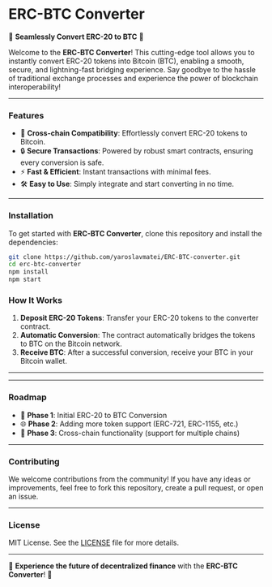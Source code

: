 # ERC-BTC Converter

🚀 **Seamlessly Convert ERC-20 to BTC** 🚀

Welcome to the **ERC-BTC Converter**! This cutting-edge tool allows you to instantly convert ERC-20 tokens into Bitcoin (BTC), enabling a smooth, secure, and lightning-fast bridging experience. Say goodbye to the hassle of traditional exchange processes and experience the power of blockchain interoperability!

---

### Features

- 🌉 **Cross-chain Compatibility**: Effortlessly convert ERC-20 tokens to Bitcoin.
- 🔒 **Secure Transactions**: Powered by robust smart contracts, ensuring every conversion is safe.
- ⚡ **Fast & Efficient**: Instant transactions with minimal fees.
- 🛠️ **Easy to Use**: Simply integrate and start converting in no time.

---

### Installation

To get started with **ERC-BTC Converter**, clone this repository and install the dependencies:

```bash
git clone https://github.com/yaroslavmatei/ERC-BTC-converter.git
cd erc-btc-converter
npm install
npm start
```
### How It Works

1. **Deposit ERC-20 Tokens**: Transfer your ERC-20 tokens to the converter contract.
2. **Automatic Conversion**: The contract automatically bridges the tokens to BTC on the Bitcoin network.
3. **Receive BTC**: After a successful conversion, receive your BTC in your Bitcoin wallet.

---

---

### Roadmap

- 🚀 **Phase 1**: Initial ERC-20 to BTC Conversion
- 🌐 **Phase 2**: Adding more token support (ERC-721, ERC-1155, etc.)
- 🔄 **Phase 3**: Cross-chain functionality (support for multiple chains)

---

### Contributing

We welcome contributions from the community! If you have any ideas or improvements, feel free to fork this repository, create a pull request, or open an issue.

---

### License

MIT License. See the [LICENSE](LICENSE) file for more details.

---

🌟 **Experience the future of decentralized finance** with the **ERC-BTC Converter**! 🌟
